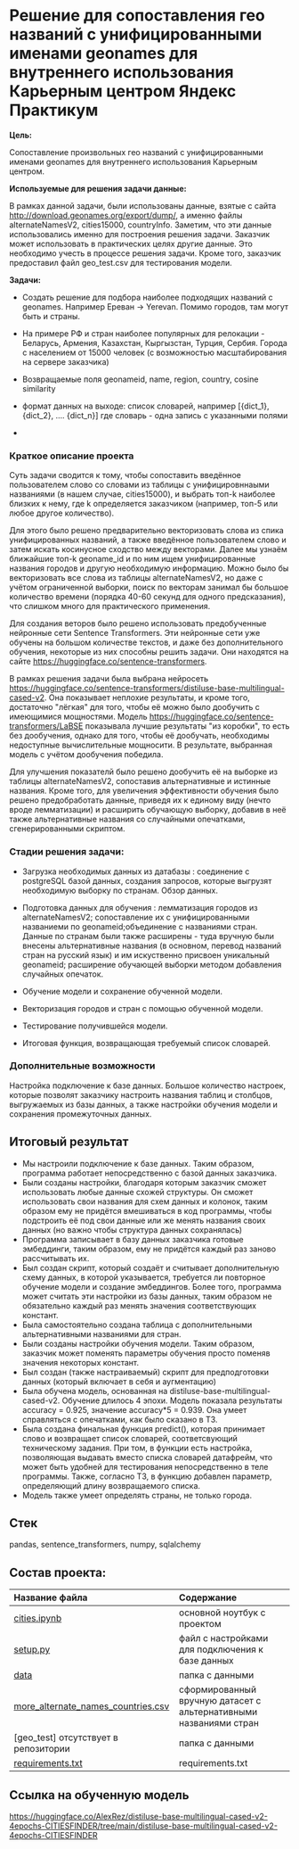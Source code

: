# Решение для сопоставления гео названий с унифицированными именами geonames для внутреннего использования Карьерным центром Яндекс Практикум

<b>Цель: </b>

Сопоставление произвольных гео названий с унифицированными именами geonames для внутреннего использования Карьерным центром.

<b>Используемые для решения задачи данные:</b>

В рамках данной задачи, были использованы данные, взятые с сайта <a>http://download.geonames.org/export/dump/</a>, а именно файлы alternateNamesV2, cities15000, countryInfo. Заметим, что эти данные использовались именно для построения решения задачи. Заказчик может использовать в практических целях другие данные. Это необходимо учесть в процессе решения задачи. Кроме того, заказчик предоставил файл 
geo_test.csv для тестирования модели. 

<b>Задачи:</b>


- Создать решение для подбора наиболее подходящих названий с geonames. Например Ереван -> Yerevan. Помимо городов, там могут быть и страны.


- На примере РФ и стран наиболее популярных для релокации - Беларусь, Армения, Казахстан, Кыргызстан, Турция, Сербия. Города с населением от 15000 человек (с возможностью масштабирования на сервере заказчика)


- Возвращаемые поля geonameid, name, region, country, cosine similarity
- формат данных на выходе: список словарей, например [{dict_1}, {dict_2}, …. {dict_n}] где словарь - одна запись с указанными полями
- 
### Краткое описание проекта

Суть задачи сводится к тому, чтобы сопоставить введённое пользователем слово со словами из таблицы с унифицировннаыми названиями (в нашем случае, cities15000), и выбрать топ-k наиболее близких к нему, где k определяется заказчиком (например, топ-5 или любое другое количество). 

Для этого было решено предварительно векторизовать слова из спика унифицированных названий, а также введённое пользователем слово и затем искать косинусное сходство между векторами. Далее мы узнаём ближайшие топ-k geoname_id и по ним ищем унифицированные названия городов и другую необходимую информацию. Можно было бы векторизовать все слова из таблицы alternateNamesV2, но даже с учётом ограниченной выборки, поиск по векторам занимал бы большое количество времени (порядка 40-60 секунд для одного предсказания), что слишком много для практического применения.

Для создания веторов было решено использовать предобученные нейронные сети Sentence Transformers. Эти нейронные сети уже обучены на большом количестве текстов, и даже без дополнительного обучения, некоторые из них способны решить задачи. Они находятся на сайте <a>https://huggingface.co/sentence-transformers</a>. 

В рамках решения задачи была выбрана нейросеть <a>https://huggingface.co/sentence-transformers/distiluse-base-multilingual-cased-v2</a>. Она показывает неплохие результаты, и кроме того, достаточно "лёгкая" для того, чтобы её можно было дообучить с имеющимися мощностями. Модель <a>https://huggingface.co/sentence-transformers/LaBSE</a> показывала лучшие результаты "из коробки", то есть без дообучения, однако для того, чтобы её дообучать, необходимы недоступные вычислительные мощносити. В результате, выбранная модель с учётом дообучения победила.

Для улучшения показателй было решено дообучить её на выборке из таблицы alternateNamesV2, сопоставив альтернативные и истинные названия. Кроме того, для увеличения эффективности обучения было решено предобработать данные, приведя их к единому виду (нечто вроде лемматизации) и расширить обучающую выборку, добавив в неё также альтернативные названия со случайными опечатками, сгенерированными скриптом. 

### Стадии решения задачи:

- Загрузка необходимых данных из датабазы : соединение с postgreSQL базой данных, создания запросов, которые выгрузят необходимую выборку по странам. Обзор данных.

- Подготовка данных для обучения : лемматизация городов из alternateNamesV2; сопоставление их с унифицированными названиеми по geonameid;объединение с названиями стран. Данные по странам были также расширены - туда вручную были внесены альтернативные названия (в основном, перевод названий стран на русский язык) и им искуственно присвоен уникальный geonameid; расширение обучающей выборки методом добавления случайных опечаток.

- Обучение модели и сохранение обученной модели.

- Векторизация городов и стран с помощью обученной модели.

- Тестирование получившейся модели.

- Итоговая функция, возвращающая требуемый список словарей.

### Дополнительные возможности 

Настройка подключение к базе данных. Большое количество настроек, которые позволят заказчику настроить названия таблиц и столбцов, выгружаемых из базы данных, а также настройки обучения модели и сохранения промежуточных данных.

## Итоговый результат

- Мы настроили подключение к базе данных. Таким образом, программа работает непосредственно с базой данных заказчика.
- Были созданы настройки, благодаря которым заказчик сможет использовать любые данные схожей структуры. Он сможет использовать свои названия для схем данных и колонок, таким образом ему не придётся вмешиваться в код программы, чтобы подстроить её под свои данные или же менять названия своих данных (но важно чтобы структура данных сохранялась)
- Программа записывает в базу данных заказчика готовые эмбеддинги, таким образом, ему не придётся каждый раз заново рассчитывать их.
- Был создан скрипт, который создаёт и считывает дополнительную схему данных, в которой указывается, требуется ли повторное обучение модели и создание эмбеддингов. Более того, программа может считать эти настройки из базы данных, таким образом не обязательно каждый раз менять значения соответствующих констант.
- Была самостоятельно создана таблица с дополнительными альтернативными названиями для стран.
- Были созданы настройки обучения модели. Таким образом, заказчик может поменять параметры обучения просто поменяв значения некоторых констант.
- Был создан (также настраиваемый) скрипт для предподготовки данных (который включает в себя и аугментацию)
- Была обучена модель, основанная на  distiluse-base-multilingual-cased-v2. Обучение длилось 4 эпохи. Модель показала результаты accuracy = 0.925, значение accuracy*5 = 0.939. Она умеет справляться с опечатками, как было сказано в ТЗ.
- Была создана финальная функция predict(), которая принимает слово и возвращает список словарей, соответсвующий техническому задания. При том, в функции есть настройка, позволяющая выдавать вместо списка словарей датафрейм, что может быть удобней для тестирования непосредственно в теле программы. Также, согласно ТЗ, в функцию добавлен параметр, определяющий длину возвращаемого списка.
- Модель также умеет определять страны, не только города.

## Стек
pandas, sentence_transformers, numpy, sqlalchemy

## Состав проекта:
| **Название файла**  | **Содержание**                            |
|:--------------------|:------------------------------------------|
| [cities.ipynb](https://github.com/AlexReznickenko/city_name_matching/blob/main/cities.ipynb)         | основной ноутбук с проектом |
| [setup.py](https://github.com/AlexReznickenko/city_name_matching/blob/main/setup.py)        | файл с настройками для подключения к базе данных |         |
| [data](https://github.com/AlexReznickenko/city_name_matching/tree/main/data)          | папка с данными |
| [more_alternate_names_countries.csv](https://github.com/AlexReznickenko/city_name_matching/blob/main/data/more_alternate_names_countries.csv)          | сформированный вручную датасет с альтернативными названиями стран 
| [geo_test] отсутствует в репозитории         | папка с данными |
| [requirements.txt](https://github.com/AlexReznickenko/city_name_matching/blob/main/requirements.txt)    | requirements.txt    

## Ссылка на обученную модель
https://huggingface.co/AlexRez/distiluse-base-multilingual-cased-v2-4epochs-CITIESFINDER/tree/main/distiluse-base-multilingual-cased-v2-4epochs-CITIESFINDER
